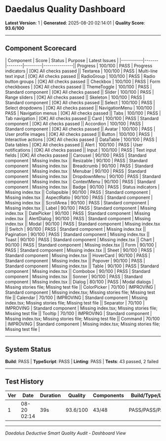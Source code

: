 ﻿# Daedalus Quality Dashboard

**Latest Version**: 1 | **Generated**: 2025-08-20 02:14:01 | **Quality Score**: **93.6/100**

---

## Component Scorecard

| Component | Score | Status | Purpose | Latest Issues |
|-----------|-------|--------|---------|---------------|| Progress | 100/100 | PASS | Progress indicators | [OK] All checks passed || Textarea | 100/100 | PASS | Multi-line text input | [OK] All checks passed || RadioGroup | 100/100 | PASS | Radio button groups | [OK] All checks passed || Checkbox | 100/100 | PASS | Form checkboxes | [OK] All checks passed || ThemeToggle | 100/100 | PASS | Standard component | [OK] All checks passed || Slider | 100/100 | PASS | Range sliders | [OK] All checks passed || Skeleton | 100/100 | PASS | Standard component | [OK] All checks passed || Select | 100/100 | PASS | Select dropdowns | [OK] All checks passed || NavigationMenu | 100/100 | PASS | Navigation menus | [OK] All checks passed || Tabs | 100/100 | PASS | Tab navigation | [OK] All checks passed || Card | 100/100 | PASS | Standard component | [OK] All checks passed || Accordion | 100/100 | PASS | Standard component | [OK] All checks passed || Avatar | 100/100 | PASS | User profile images | [OK] All checks passed || Button | 100/100 | PASS | Interactive actions | [OK] All checks passed || DataTable | 100/100 | PASS | Data tables | [OK] All checks passed || Alert | 100/100 | PASS | User notifications | [OK] All checks passed || Input | 100/100 | PASS | Text input fields | [OK] All checks passed || Carousel | 90/100 | PASS | Standard component | Missing index.tsx || Resizable | 90/100 | PASS | Standard component | Missing index.tsx || Breadcrumb | 90/100 | PASS | Standard component | Missing index.tsx || Menubar | 90/100 | PASS | Standard component | Missing index.tsx || DropdownMenu | 90/100 | PASS | Standard component | Missing index.tsx || ContextMenu | 90/100 | PASS | Standard component | Missing index.tsx || Badge | 90/100 | PASS | Status indicators | Missing index.tsx || Collapsible | 90/100 | PASS | Standard component | Missing index.tsx || AspectRatio | 90/100 | PASS | Standard component | Missing index.tsx || ScrollArea | 90/100 | PASS | Standard component | Missing index.tsx || Label | 90/100 | PASS | Standard component | Missing index.tsx || DatePicker | 90/100 | PASS | Standard component | Missing index.tsx || AlertDialog | 90/100 | PASS | Standard component | Missing index.tsx || Modal | 90/100 | PASS | Standard component | Missing index.tsx || Switch | 90/100 | PASS | Standard component | Missing index.tsx || Pagination | 90/100 | PASS | Standard component | Missing index.tsx || Toast | 90/100 | PASS | Standard component | Missing index.tsx || Chart | 90/100 | PASS | Standard component | Missing index.tsx || Form | 90/100 | PASS | Standard component | Missing index.tsx || Sheet | 90/100 | PASS | Standard component | Missing index.tsx || HoverCard | 90/100 | PASS | Standard component | Missing index.tsx || Popover | 90/100 | PASS | Standard component | Missing index.tsx || Table | 90/100 | PASS | Standard component | Missing index.tsx || Combobox | 90/100 | PASS | Standard component | Missing index.tsx || Sonner | 90/100 | PASS | Standard component | Missing index.tsx || Dialog | 80/100 | PASS | Modal dialogs | Missing stories file; Missing test file || ColorPicker | 70/100 | IMPROVING | Standard component | Missing index.tsx; Missing stories file; Missing test file || Calendar | 70/100 | IMPROVING | Standard component | Missing index.tsx; Missing stories file; Missing test file || Separator | 70/100 | IMPROVING | Standard component | Missing index.tsx; Missing stories file; Missing test file || Tooltip | 70/100 | IMPROVING | Standard component | Missing index.tsx; Missing stories file; Missing test file || Command | 70/100 | IMPROVING | Standard component | Missing index.tsx; Missing stories file; Missing test file |

---

## System Status

**Build**: PASS | **TypeScript**: PASS | **Linting**: PASS | **Tests**: 43 passed, 2 failed

---

## Test History

| Ver | Date        | Duration | Quality  | Components | Build/Type/Lint | Tests |
| --- | ----------- | -------- | -------- | ---------- | --------------- | ----- |
| 1   | 08-20 02:14 | 39s      | 93.6/100 | 43/48      | PASS/PASS/PASS  | 43/45 |

---

_Daedalus Deductive Smart Quality Audit - Dashboard View_
